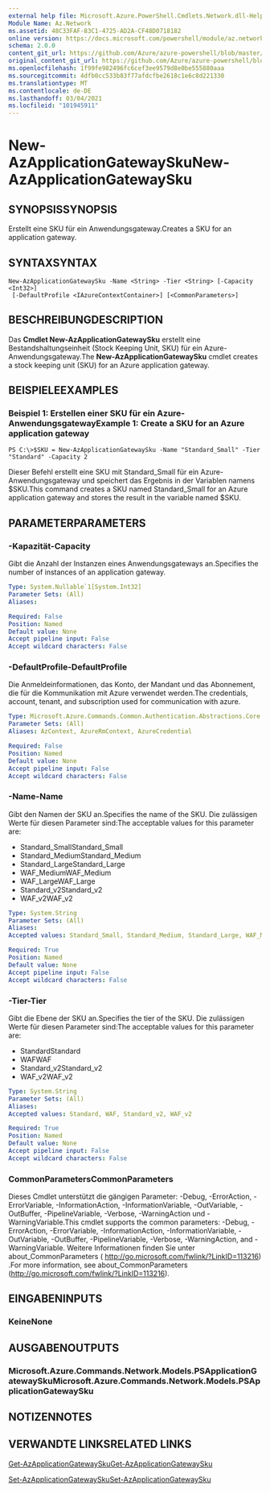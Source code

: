 ```yaml
---
external help file: Microsoft.Azure.PowerShell.Cmdlets.Network.dll-Help.xml
Module Name: Az.Network
ms.assetid: 48C33FAF-83C1-4725-AD2A-CF48D0718182
online version: https://docs.microsoft.com/powershell/module/az.network/new-azapplicationgatewaysku
schema: 2.0.0
content_git_url: https://github.com/Azure/azure-powershell/blob/master/src/Network/Network/help/New-AzApplicationGatewaySku.md
original_content_git_url: https://github.com/Azure/azure-powershell/blob/master/src/Network/Network/help/New-AzApplicationGatewaySku.md
ms.openlocfilehash: 1f99fe982496fc6cef3ee9579d8e0be555880aaa
ms.sourcegitcommit: 4dfb0cc533b83f77afdcfbe2618c1e6c8d221330
ms.translationtype: MT
ms.contentlocale: de-DE
ms.lasthandoff: 03/04/2021
ms.locfileid: "101945911"
---
```

# <span data-ttu-id="056b9-101">New-AzApplicationGatewaySku</span><span class="sxs-lookup"><span data-stu-id="056b9-101">New-AzApplicationGatewaySku</span></span>

## <span data-ttu-id="056b9-102">SYNOPSIS</span><span class="sxs-lookup"><span data-stu-id="056b9-102">SYNOPSIS</span></span>
<span data-ttu-id="056b9-103">Erstellt eine SKU für ein Anwendungsgateway.</span><span class="sxs-lookup"><span data-stu-id="056b9-103">Creates a SKU for an application gateway.</span></span>

## <span data-ttu-id="056b9-104">SYNTAX</span><span class="sxs-lookup"><span data-stu-id="056b9-104">SYNTAX</span></span>

```
New-AzApplicationGatewaySku -Name <String> -Tier <String> [-Capacity <Int32>]
 [-DefaultProfile <IAzureContextContainer>] [<CommonParameters>]
```

## <span data-ttu-id="056b9-105">BESCHREIBUNG</span><span class="sxs-lookup"><span data-stu-id="056b9-105">DESCRIPTION</span></span>
<span data-ttu-id="056b9-106">Das **Cmdlet New-AzApplicationGatewaySku** erstellt eine Bestandshaltungseinheit (Stock Keeping Unit, SKU) für ein Azure-Anwendungsgateway.</span><span class="sxs-lookup"><span data-stu-id="056b9-106">The **New-AzApplicationGatewaySku** cmdlet creates a stock keeping unit (SKU) for an Azure application gateway.</span></span>

## <span data-ttu-id="056b9-107">BEISPIELE</span><span class="sxs-lookup"><span data-stu-id="056b9-107">EXAMPLES</span></span>

### <span data-ttu-id="056b9-108">Beispiel 1: Erstellen einer SKU für ein Azure-Anwendungsgateway</span><span class="sxs-lookup"><span data-stu-id="056b9-108">Example 1: Create a SKU for an Azure application gateway</span></span>
```
PS C:\>$SKU = New-AzApplicationGatewaySku -Name "Standard_Small" -Tier "Standard" -Capacity 2
```

<span data-ttu-id="056b9-109">Dieser Befehl erstellt eine SKU mit Standard_Small für ein Azure-Anwendungsgateway und speichert das Ergebnis in der Variablen namens $SKU.</span><span class="sxs-lookup"><span data-stu-id="056b9-109">This command creates a SKU named Standard_Small for an Azure application gateway and stores the result in the variable named $SKU.</span></span>

## <span data-ttu-id="056b9-110">PARAMETER</span><span class="sxs-lookup"><span data-stu-id="056b9-110">PARAMETERS</span></span>

### <span data-ttu-id="056b9-111">-Kapazität</span><span class="sxs-lookup"><span data-stu-id="056b9-111">-Capacity</span></span>
<span data-ttu-id="056b9-112">Gibt die Anzahl der Instanzen eines Anwendungsgateways an.</span><span class="sxs-lookup"><span data-stu-id="056b9-112">Specifies the number of instances of an application gateway.</span></span>

```yaml
Type: System.Nullable`1[System.Int32]
Parameter Sets: (All)
Aliases:

Required: False
Position: Named
Default value: None
Accept pipeline input: False
Accept wildcard characters: False
```

### <span data-ttu-id="056b9-113">-DefaultProfile</span><span class="sxs-lookup"><span data-stu-id="056b9-113">-DefaultProfile</span></span>
<span data-ttu-id="056b9-114">Die Anmeldeinformationen, das Konto, der Mandant und das Abonnement, die für die Kommunikation mit Azure verwendet werden.</span><span class="sxs-lookup"><span data-stu-id="056b9-114">The credentials, account, tenant, and subscription used for communication with azure.</span></span>

```yaml
Type: Microsoft.Azure.Commands.Common.Authentication.Abstractions.Core.IAzureContextContainer
Parameter Sets: (All)
Aliases: AzContext, AzureRmContext, AzureCredential

Required: False
Position: Named
Default value: None
Accept pipeline input: False
Accept wildcard characters: False
```

### <span data-ttu-id="056b9-115">-Name</span><span class="sxs-lookup"><span data-stu-id="056b9-115">-Name</span></span>
<span data-ttu-id="056b9-116">Gibt den Namen der SKU an.</span><span class="sxs-lookup"><span data-stu-id="056b9-116">Specifies the name of the SKU.</span></span>
<span data-ttu-id="056b9-117">Die zulässigen Werte für diesen Parameter sind:</span><span class="sxs-lookup"><span data-stu-id="056b9-117">The acceptable values for this parameter are:</span></span>
- <span data-ttu-id="056b9-118">Standard_Small</span><span class="sxs-lookup"><span data-stu-id="056b9-118">Standard_Small</span></span>
- <span data-ttu-id="056b9-119">Standard_Medium</span><span class="sxs-lookup"><span data-stu-id="056b9-119">Standard_Medium</span></span>
- <span data-ttu-id="056b9-120">Standard_Large</span><span class="sxs-lookup"><span data-stu-id="056b9-120">Standard_Large</span></span>
- <span data-ttu-id="056b9-121">WAF_Medium</span><span class="sxs-lookup"><span data-stu-id="056b9-121">WAF_Medium</span></span>
- <span data-ttu-id="056b9-122">WAF_Large</span><span class="sxs-lookup"><span data-stu-id="056b9-122">WAF_Large</span></span>
- <span data-ttu-id="056b9-123">Standard_v2</span><span class="sxs-lookup"><span data-stu-id="056b9-123">Standard_v2</span></span>
- <span data-ttu-id="056b9-124">WAF_v2</span><span class="sxs-lookup"><span data-stu-id="056b9-124">WAF_v2</span></span>

```yaml
Type: System.String
Parameter Sets: (All)
Aliases:
Accepted values: Standard_Small, Standard_Medium, Standard_Large, WAF_Medium, WAF_Large, Standard_v2, WAF_v2

Required: True
Position: Named
Default value: None
Accept pipeline input: False
Accept wildcard characters: False
```

### <span data-ttu-id="056b9-125">-Tier</span><span class="sxs-lookup"><span data-stu-id="056b9-125">-Tier</span></span>
<span data-ttu-id="056b9-126">Gibt die Ebene der SKU an.</span><span class="sxs-lookup"><span data-stu-id="056b9-126">Specifies the tier of the SKU.</span></span>
<span data-ttu-id="056b9-127">Die zulässigen Werte für diesen Parameter sind:</span><span class="sxs-lookup"><span data-stu-id="056b9-127">The acceptable values for this parameter are:</span></span>
- <span data-ttu-id="056b9-128">Standard</span><span class="sxs-lookup"><span data-stu-id="056b9-128">Standard</span></span>
- <span data-ttu-id="056b9-129">WAF</span><span class="sxs-lookup"><span data-stu-id="056b9-129">WAF</span></span>
- <span data-ttu-id="056b9-130">Standard_v2</span><span class="sxs-lookup"><span data-stu-id="056b9-130">Standard_v2</span></span>
- <span data-ttu-id="056b9-131">WAF_v2</span><span class="sxs-lookup"><span data-stu-id="056b9-131">WAF_v2</span></span>

```yaml
Type: System.String
Parameter Sets: (All)
Aliases:
Accepted values: Standard, WAF, Standard_v2, WAF_v2

Required: True
Position: Named
Default value: None
Accept pipeline input: False
Accept wildcard characters: False
```

### <span data-ttu-id="056b9-132">CommonParameters</span><span class="sxs-lookup"><span data-stu-id="056b9-132">CommonParameters</span></span>
<span data-ttu-id="056b9-133">Dieses Cmdlet unterstützt die gängigen Parameter: -Debug, -ErrorAction, -ErrorVariable, -InformationAction, -InformationVariable, -OutVariable, -OutBuffer, -PipelineVariable, -Verbose, -WarningAction und -WarningVariable.</span><span class="sxs-lookup"><span data-stu-id="056b9-133">This cmdlet supports the common parameters: -Debug, -ErrorAction, -ErrorVariable, -InformationAction, -InformationVariable, -OutVariable, -OutBuffer, -PipelineVariable, -Verbose, -WarningAction, and -WarningVariable.</span></span> <span data-ttu-id="056b9-134">Weitere Informationen finden Sie unter about_CommonParameters ( http://go.microsoft.com/fwlink/?LinkID=113216) .</span><span class="sxs-lookup"><span data-stu-id="056b9-134">For more information, see about_CommonParameters (http://go.microsoft.com/fwlink/?LinkID=113216).</span></span>

## <span data-ttu-id="056b9-135">EINGABEN</span><span class="sxs-lookup"><span data-stu-id="056b9-135">INPUTS</span></span>

### <span data-ttu-id="056b9-136">Keine</span><span class="sxs-lookup"><span data-stu-id="056b9-136">None</span></span>

## <span data-ttu-id="056b9-137">AUSGABEN</span><span class="sxs-lookup"><span data-stu-id="056b9-137">OUTPUTS</span></span>

### <span data-ttu-id="056b9-138">Microsoft.Azure.Commands.Network.Models.PSApplicationGatewaySku</span><span class="sxs-lookup"><span data-stu-id="056b9-138">Microsoft.Azure.Commands.Network.Models.PSApplicationGatewaySku</span></span>

## <span data-ttu-id="056b9-139">NOTIZEN</span><span class="sxs-lookup"><span data-stu-id="056b9-139">NOTES</span></span>

## <span data-ttu-id="056b9-140">VERWANDTE LINKS</span><span class="sxs-lookup"><span data-stu-id="056b9-140">RELATED LINKS</span></span>

[<span data-ttu-id="056b9-141">Get-AzApplicationGatewaySku</span><span class="sxs-lookup"><span data-stu-id="056b9-141">Get-AzApplicationGatewaySku</span></span>](./Get-AzApplicationGatewaySku.md)

[<span data-ttu-id="056b9-142">Set-AzApplicationGatewaySku</span><span class="sxs-lookup"><span data-stu-id="056b9-142">Set-AzApplicationGatewaySku</span></span>](./Set-AzApplicationGatewaySku.md)


